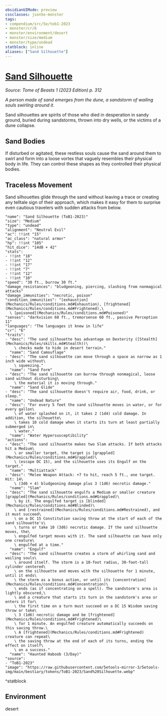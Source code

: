 ```yaml
---
obsidianUIMode: preview
cssclasses: json5e-monster
tags:
- compendium/src/5e/tob1-2023
- monster/cr/6
- monster/environment/desert
- monster/size/medium
- monster/type/undead
statblock: inline
aliases: ["Sand Silhouette"]
---
```

# [Sand Silhouette](Mechanics\bestiary\undead/sand-silhouette-tob1-2023.md)
*Source: Tome of Beasts 1 (2023 Edition) p. 312*  

*A person made of sand emerges from the dune, a sandstorm of wailing souls swirling around it.*

Sand silhouettes are spirits of those who died in desperation in sandy ground, buried during sandstorms, thrown into dry wells, or the victims of a dune collapse.

## Sand Bodies

If disturbed or agitated, these restless souls cause the sand around them to swirl and form into a loose vortex that vaguely resembles their physical body in life. They can control these shapes as they controlled their physical bodies.

## Traceless Movement

Sand silhouettes glide through the sand without leaving a trace or creating any telltale sign of their approach, which makes it easy for them to surprise even cautious travelers with sudden attacks from below.

```statblock
"name": "Sand Silhouette (ToB1-2023)"
"size": "Medium"
"type": "undead"
"alignment": "Neutral Evil"
"ac": !!int "15"
"ac_class": "natural armor"
"hp": !!int "105"
"hit_dice": "14d8 + 42"
"stats":
- !!int "18"
- !!int "12"
- !!int "17"
- !!int "7"
- !!int "12"
- !!int "10"
"speed": "30 ft., burrow 30 ft."
"damage_resistances": "bludgeoning, piercing, slashing from nonmagical attacks"
"damage_immunities": "necrotic, poison"
"condition_immunities": "[exhaustion](Mechanics/Rules/conditions.md#Exhaustion), [frightened](Mechanics/Rules/conditions.md#Frightened),\
  \ [poisoned](Mechanics/Rules/conditions.md#Poisoned)"
"senses": "darkvision 60 ft., tremorsense 60 ft., passive Perception 11"
"languages": "The languages it knew in life"
"cr": "6"
"traits":
- "desc": "The sand silhouette has advantage on Dexterity ([Stealth](Mechanics/Rules/skills.md#Stealth))\
    \ checks made to hide in desert terrain."
  "name": "Sand Camouflage"
- "desc": "The sand silhouette can move through a space as narrow as 1 inch wide without\
    \ squeezing."
  "name": "Sand Form"
- "desc": "The sand silhouette can burrow through nonmagical, loose sand without disturbing\
    \ the material it is moving through."
  "name": "Sand Glide"
- "desc": "The sand silhouette doesn't require air, food, drink, or sleep."
  "name": "Undead Nature"
- "desc": "For every 5 feet the sand silhouette moves in water, or for every gallon\
    \ of water splashed on it, it takes 2 (1d4) cold damage. In addition, the silhouette\
    \ takes 10 cold damage when it starts its turn at least partially submerged in\
    \ water."
  "name": "Water Hypersusceptibility"
"actions":
- "desc": "The sand silhouette makes two Slam attacks. If both attacks hit a Medium\
    \ or smaller target, the target is [grappled](Mechanics/Rules/conditions.md#Grappled)\
    \ (escape DC 15), and the silhouette uses its Engulf on the target."
  "name": "Multiattack"
- "desc": "Melee Weapon Attack: +7 to hit, reach 5 ft., one target. Hit: 14\
    \ (3d6 + 4) bludgeoning damage plus 3 (1d6) necrotic damage."
  "name": "Slam"
- "desc": "The sand silhouette engulfs a Medium or smaller creature [grappled](Mechanics/Rules/conditions.md#Grappled)\
    \ by it. The engulfed target is [blinded](Mechanics/Rules/conditions.md#Blinded)\
    \ and [restrained](Mechanics/Rules/conditions.md#Restrained), and it must succeed\
    \ on a DC 15 Constitution saving throw at the start of each of the sand silhouette's\
    \ turns or take 10 (3d6) necrotic damage. If the sand silhouette moves, the\
    \ engulfed target moves with it. The sand silhouette can have only one creature\
    \ engulfed at a time."
  "name": "Engulf"
- "desc": "The sand silhouette creates a storm of whirling sand and wailing souls\
    \ around itself. The storm is a 10-foot radius, 30-foot-tall cylinder centered\
    \ on the silhouette and moves with the silhouette for 1 minute, until it ends\
    \ the storm as a bonus action, or until its [concentration](Mechanics/Rules/conditions.md#Concentration)\
    \ ends (as if concentrating on a spell). The sandstorm's area is lightly obscured,\
    \ and a creature that starts its turn in the sandstorm's area or enters it for\
    \ the first time on a turn must succeed on a DC 15 Wisdom saving throw or take\
    \ 3 (1d6) necrotic damage and be [frightened](Mechanics/Rules/conditions.md#Frightened)\
    \ for 1 minute. An engulfed creature automatically succeeds on this saving throw.\
    \ A [frightened](Mechanics/Rules/conditions.md#Frightened) creature can repeat\
    \ the saving throw at the end of each of its turns, ending the effect on itself\
    \ on a success."
  "name": "Haunted Haboob (3/Day)"
"source":
- "ToB1-2023"
"image": "https://raw.githubusercontent.com/5etools-mirror-3/5etools-img/main/bestiary/tokens/ToB1-2023/Sand%20Silhouette.webp"
```
^statblock

## Environment

desert